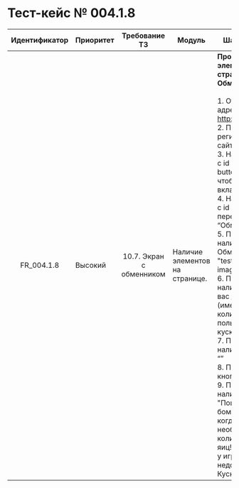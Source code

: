 # Тест-кейс № 004.1.8

| Идентификатор | Приоритет | Требование ТЗ | Модуль | Шаги тест-кейса | Ожидаемый результат |
| :---: | ----- | :---: | ----- | ----- | ----- |
|   FR\_004.1.8 |   Высокий |   10.7. Экран с обменником         |  Наличие элементов на странице. |   **Проверка наличия элементов на странице Обменника** <br><br> 1\. Открыть сайт по адресу: [http://localhost:3000/](http://localhost:3000/) <br>2\. Пройти регистрацию на сайте. <br>3\. Нажать на кнопку с id “test-game-button-market”, чтобы перейти на вкладку “Рынок”. <br>4\. Нажать на кнопку с id “”, чтобы перейти на вкладку “Обменника”. <br>5\. Проверить наличие фотки Обменника по id "test-exchanger-image". <br>6\. Проверить наличие надписи "У вас доступно (имеющееся количество у пользователя) кусков яиц из 50". <br>7\. Проверить наличие кнопки с id  “”<br> 8\. Проверить текст кнопки с id “” <br>9\. Проверить наличие надписи "Пошел отсюда, бомж. Приходи, когда соберешь необходимое количество кусков яиц!" в случае, если у игрока недостаточно Кусков яиц.  |   Все элементы присутствуют на странице, и сама страница соответствует макету. <br><br> 8\. Значение равно “Обменять на яйцо”. |